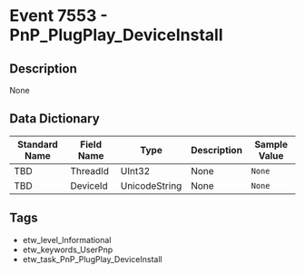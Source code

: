 # Event 7553 - PnP_PlugPlay_DeviceInstall

## Description
None

## Data Dictionary
|Standard Name|Field Name|Type|Description|Sample Value|
|---|---|---|---|---|
|TBD|ThreadId|UInt32|None|`None`|
|TBD|DeviceId|UnicodeString|None|`None`|

## Tags
* etw_level_Informational
* etw_keywords_UserPnp
* etw_task_PnP_PlugPlay_DeviceInstall